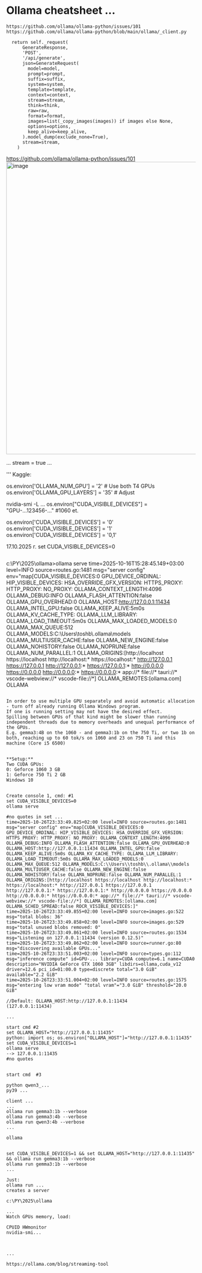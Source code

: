 # Ollama cheatsheet ...
```
https://github.com/ollama/ollama-python/issues/101
https://github.com/ollama/ollama-python/blob/main/ollama/_client.py

  return self._request(
      GenerateResponse,
      'POST',
      '/api/generate',
      json=GenerateRequest(
        model=model,
        prompt=prompt,
        suffix=suffix,
        system=system,
        template=template,
        context=context,
        stream=stream,
        think=think,
        raw=raw,
        format=format,
        images=list(_copy_images(images)) if images else None,
        options=options,
        keep_alive=keep_alive,
      ).model_dump(exclude_none=True),
      stream=stream,
    )

```

https://github.com/ollama/ollama-python/issues/101
<img width="616" height="778" alt="image" src="https://github.com/user-attachments/assets/1059dfe8-4be2-4466-81f0-5e3a6c1c7796" />

...
stream = true ...


'''
Kaggle:

os.environ['OLLAMA_NUM_GPU'] = '2'  # Use both T4 GPUs
os.environ['OLLAMA_GPU_LAYERS'] = '35'  # Adjust

nvidia-smi -L
...
os.environ["CUDA_VISIBLE_DEVICES"] = "GPU-...123456-..." #1060 et.

os.environ['CUDA_VISIBLE_DEVICES'] = '0'
os.environ['CUDA_VISIBLE_DEVICES'] = '1'
os.environ['CUDA_VISIBLE_DEVICES'] = '0,1'


17.10.2025 г. 
set CUDA_VISIBLE_DEVICES=0
```
```
c:\PY\2025\ollama>ollama serve
time=2025-10-16T15:28:45.149+03:00 level=INFO source=routes.go:1481 msg="server config" env="map[CUDA_VISIBLE_DEVICES:0 GPU_DEVICE_ORDINAL: HIP_VISIBLE_DEVICES: HSA_OVERRIDE_GFX_VERSION: HTTPS_PROXY: HTTP_PROXY: NO_PROXY: OLLAMA_CONTEXT_LENGTH:4096 OLLAMA_DEBUG:INFO OLLAMA_FLASH_ATTENTION:false OLLAMA_GPU_OVERHEAD:0 OLLAMA_HOST:http://127.0.0.1:11434 OLLAMA_INTEL_GPU:false OLLAMA_KEEP_ALIVE:5m0s OLLAMA_KV_CACHE_TYPE: OLLAMA_LLM_LIBRARY: OLLAMA_LOAD_TIMEOUT:5m0s OLLAMA_MAX_LOADED_MODELS:0 OLLAMA_MAX_QUEUE:512 OLLAMA_MODELS:C:\\Users\\toshb\\.ollama\\models OLLAMA_MULTIUSER_CACHE:false OLLAMA_NEW_ENGINE:false OLLAMA_NOHISTORY:false OLLAMA_NOPRUNE:false OLLAMA_NUM_PARALLEL:1 OLLAMA_ORIGINS:[http://localhost https://localhost http://localhost:* https://localhost:* http://127.0.0.1 https://127.0.0.1 http://127.0.0.1:* https://127.0.0.1:* http://0.0.0.0 https://0.0.0.0 http://0.0.0.0:* https://0.0.0.0:* app://* file://* tauri://* vscode-webview://* vscode-file://*] OLLAMA_REMOTES:[ollama.com] OLLAMA

```

In order to use multiple GPU separately and avoid automatic allocation - turn off already running Ollama Windows program.
If one is running setting may not have the desired effect.
Spilling between GPUs of that kind might be slower than running independent threads due to memory overheads and unequal performance of the GPUs.
E.g. gemma3:4B on the 1060 - and gemma3:1b on the 750 Ti, or two 1b on both, reaching up to 60 tok/s on 1060 and 23 on 750 Ti and this machine (Core i5 6500)


**Setup:**
Two CUDA GPUs:
0: Geforce 1060 3 GB
1: Geforce 750 Ti 2 GB
Windows 10


Create console 1, cmd: #1
set CUDA_VISIBLE_DEVICES=0
ollama serve

#no quotes in set ...
time=2025-10-26T23:33:49.825+02:00 level=INFO source=routes.go:1481 msg="server config" env="map[CUDA_VISIBLE_DEVICES:0 GPU_DEVICE_ORDINAL: HIP_VISIBLE_DEVICES: HSA_OVERRIDE_GFX_VERSION: HTTPS_PROXY: HTTP_PROXY: NO_PROXY: OLLAMA_CONTEXT_LENGTH:4096 OLLAMA_DEBUG:INFO OLLAMA_FLASH_ATTENTION:false OLLAMA_GPU_OVERHEAD:0 OLLAMA_HOST:http://127.0.0.1:11434 OLLAMA_INTEL_GPU:false OLLAMA_KEEP_ALIVE:5m0s OLLAMA_KV_CACHE_TYPE: OLLAMA_LLM_LIBRARY: OLLAMA_LOAD_TIMEOUT:5m0s OLLAMA_MAX_LOADED_MODELS:0 OLLAMA_MAX_QUEUE:512 OLLAMA_MODELS:C:\\Users\\toshb\\.ollama\\models OLLAMA_MULTIUSER_CACHE:false OLLAMA_NEW_ENGINE:false OLLAMA_NOHISTORY:false OLLAMA_NOPRUNE:false OLLAMA_NUM_PARALLEL:1 OLLAMA_ORIGINS:[http://localhost https://localhost http://localhost:* https://localhost:* http://127.0.0.1 https://127.0.0.1 http://127.0.0.1:* https://127.0.0.1:* http://0.0.0.0 https://0.0.0.0 http://0.0.0.0:* https://0.0.0.0:* app://* file://* tauri://* vscode-webview://* vscode-file://*] OLLAMA_REMOTES:[ollama.com] OLLAMA_SCHED_SPREAD:false ROCR_VISIBLE_DEVICES:]"
time=2025-10-26T23:33:49.855+02:00 level=INFO source=images.go:522 msg="total blobs: 36"
time=2025-10-26T23:33:49.858+02:00 level=INFO source=images.go:529 msg="total unused blobs removed: 0"
time=2025-10-26T23:33:49.861+02:00 level=INFO source=routes.go:1534 msg="Listening on 127.0.0.1:11434 (version 0.12.5)"
time=2025-10-26T23:33:49.862+02:00 level=INFO source=runner.go:80 msg="discovering available GPUs..."
time=2025-10-26T23:33:51.003+02:00 level=INFO source=types.go:112 msg="inference compute" id=GPU-... library=CUDA compute=6.1 name=CUDA0 description="NVIDIA GeForce GTX 1060 3GB" libdirs=ollama,cuda_v12 driver=12.6 pci_id=01:00.0 type=discrete total="3.0 GiB" available="2.2 GiB"
time=2025-10-26T23:33:51.004+02:00 level=INFO source=routes.go:1575 msg="entering low vram mode" "total vram"="3.0 GiB" threshold="20.0 GiB"

//Default: OLLAMA_HOST:http://127.0.0.1:11434 
(127.0.0.1:11434)

...

start cmd #2
set OLLAMA_HOST="http://127.0.0.1:11435"
python: import os; os.environ["OLLAMA_HOST"]="http://127.0.0.1:11435"
set CUDA_VISIBLE_DEVICES=1
ollama serve
--> 127.0.0.1:11435
#no quotes


start cmd  #3

python qwen3_...
py39 ...

client ...
...
ollama run gemma3:1b --verbose
ollama run gemma3:4b --verbose
ollama run qwen3:4b --verbose
...

ollama


set CUDA_VISIBLE_DEVICES=1 && set OLLAMA_HOST="http://127.0.0.1:11435" && ollama run gemma3:1b --verbose
ollama run gemma3:1b --verbose
...

Just:
ollama run ...
creates a server

c:\PY\2025\ollama

...
Watch GPUs memory, load:

CPUID HWmonitor
nvidia-smi...



...

https://ollama.com/blog/streaming-tool
